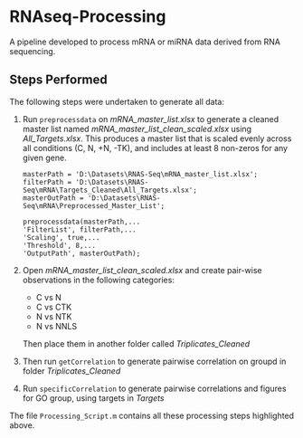 # RNAseq-Processing
A pipeline developed to process mRNA or miRNA data derived from RNA sequencing.

## Steps Performed
The following steps were undertaken to generate all data:

1. Run `preprocessdata` on _mRNA_master_list.xlsx_ to generate a cleaned master list named _mRNA_master_list_clean_scaled.xlsx_ using _All_Targets.xlsx_. This produces a master list that is scaled evenly across all conditions (C, N, +N, -TK), and includes at least 8 non-zeros for any given gene.

    ```
    masterPath = 'D:\Datasets\RNAS-Seq\mRNA_master_list.xlsx';
    filterPath = 'D:\Datasets\RNAS-Seq\mRNA\Targets_Cleaned\All_Targets.xlsx';
    masterOutPath = 'D:\Datasets\RNAS-Seq\mRNA\Preprocessed_Master_List';

    preprocessdata(masterPath,...
    'FilterList', filterPath,...
    'Scaling', true,...
    'Threshold', 8,...
    'OutputPath', masterOutPath);
    ```

2. Open _mRNA_master_list_clean_scaled.xlsx_ and create pair-wise observations in the following categories:

    * C vs N
    * C vs CTK
    * N vs NTK
    * N vs NNLS

    Then place them in another folder called _Triplicates_Cleaned_

3. Then run `getCorrelation` to generate pairwise correlation on groupd in folder _Triplicates_Cleaned_

4. Run `specificCorrelation` to generate pairwise correlations and figures for GO group, using targets in _Targets_

The file `Processing_Script.m` contains all these processing steps highlighted above.
